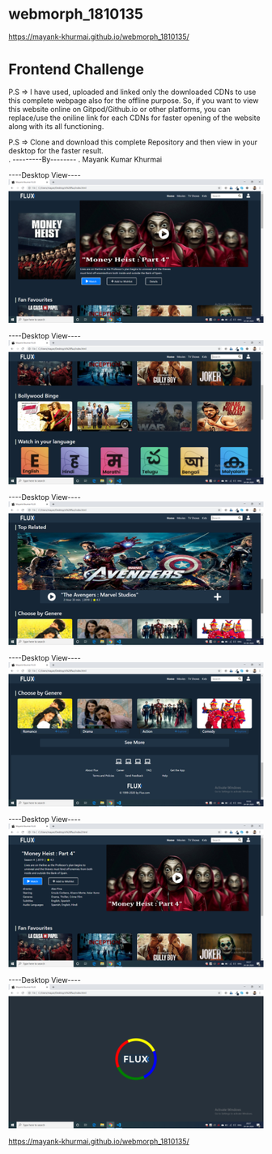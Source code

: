 # webmorph_1810135
https://mayank-khurmai.github.io/webmorph_1810135/
# Frontend Challenge
P.S   =>   I have used, uploaded and linked only the downloaded CDNs to use this complete webpage also for the offline purpose. 
So, if you want to view this website online on Gitpod/Github.io or other platforms, you can replace/use the oniline link for each CDNs for faster opening of the website along with its all functioning.

P.S   =>   Clone and download this complete Repository and then view in your desktop for the faster result.   
.
---------By--------
.
Mayank Kumar Khurmai   

----Desktop View----
![Test Image 4](https://github.com/Mayank-Khurmai/webmorph_1810135/blob/master/snapshots/1.png)

----Desktop View----
![Test Image 4](https://github.com/Mayank-Khurmai/webmorph_1810135/blob/master/snapshots/2.png)

----Desktop View----
![Test Image 4](https://github.com/Mayank-Khurmai/webmorph_1810135/blob/master/snapshots/3.png)

----Desktop View----
![Test Image 4](https://github.com/Mayank-Khurmai/webmorph_1810135/blob/master/snapshots/4.png)

----Desktop View----
![Test Image 4](https://github.com/Mayank-Khurmai/webmorph_1810135/blob/master/snapshots/5.png)

----Desktop View----
![Test Image 4](https://github.com/Mayank-Khurmai/webmorph_1810135/blob/master/snapshots/6.png)

https://mayank-khurmai.github.io/webmorph_1810135/

